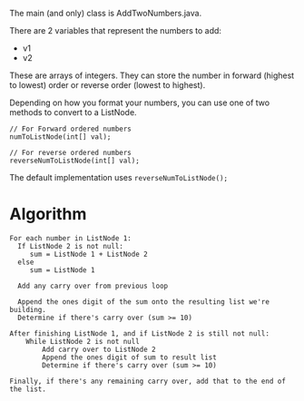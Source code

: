 The main (and only) class is AddTwoNumbers.java.

There are 2 variables that represent the numbers to add:
* v1
* v2

These are arrays of integers. They can store the number in forward (highest to lowest) order or 
reverse order (lowest to highest).

Depending on how you format your numbers, you can use one of two methods to convert to a ListNode.

```
// For Forward ordered numbers
numToListNode(int[] val);

// For reverse ordered numbers
reverseNumToListNode(int[] val);
```

The default implementation uses `reverseNumToListNode();`

# Algorithm

```
For each number in ListNode 1:
  If ListNode 2 is not null:
     sum = ListNode 1 + ListNode 2
  else
     sum = ListNode 1

  Add any carry over from previous loop

  Append the ones digit of the sum onto the resulting list we're building.
  Determine if there's carry over (sum >= 10)

After finishing ListNode 1, and if ListNode 2 is still not null:
    While ListNode 2 is not null
        Add carry over to ListNode 2
        Append the ones digit of sum to result list
        Determine if there's carry over (sum >= 10)

Finally, if there's any remaining carry over, add that to the end of the list.
```